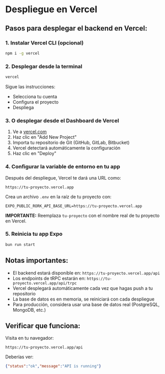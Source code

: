 # Despliegue en Vercel

## Pasos para desplegar el backend en Vercel:

### 1. Instalar Vercel CLI (opcional)
```bash
npm i -g vercel
```

### 2. Desplegar desde la terminal
```bash
vercel
```

Sigue las instrucciones:
- Selecciona tu cuenta
- Configura el proyecto
- Despliega

### 3. O desplegar desde el Dashboard de Vercel

1. Ve a [vercel.com](https://vercel.com)
2. Haz clic en "Add New Project"
3. Importa tu repositorio de Git (GitHub, GitLab, Bitbucket)
4. Vercel detectará automáticamente la configuración
5. Haz clic en "Deploy"

### 4. Configurar la variable de entorno en tu app

Después del despliegue, Vercel te dará una URL como:
```
https://tu-proyecto.vercel.app
```

Crea un archivo `.env` en la raíz de tu proyecto con:
```
EXPO_PUBLIC_RORK_API_BASE_URL=https://tu-proyecto.vercel.app
```

**IMPORTANTE:** Reemplaza `tu-proyecto` con el nombre real de tu proyecto en Vercel.

### 5. Reinicia tu app Expo

```bash
bun run start
```

## Notas importantes:

- El backend estará disponible en: `https://tu-proyecto.vercel.app/api`
- Los endpoints de tRPC estarán en: `https://tu-proyecto.vercel.app/api/trpc`
- Vercel desplegará automáticamente cada vez que hagas push a tu repositorio
- La base de datos es en memoria, se reiniciará con cada despliegue
- Para producción, considera usar una base de datos real (PostgreSQL, MongoDB, etc.)

## Verificar que funciona:

Visita en tu navegador:
```
https://tu-proyecto.vercel.app/api
```

Deberías ver:
```json
{"status":"ok","message":"API is running"}
```
